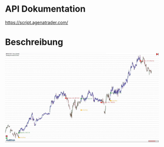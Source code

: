 # API Dokumentation

https://script.agenatrader.com/



# Beschreibung
![Image](https://github.com/ghaiden/StockTrading-StrategySimulation/blob/main/Images/Simulation.JPG)
